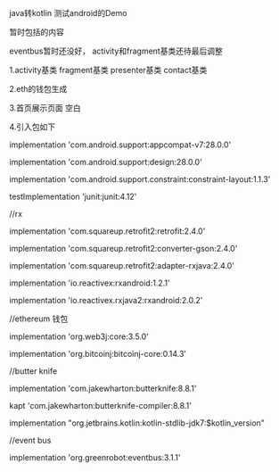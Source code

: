 java转kotlin
测试android的Demo


暂时包括的内容



eventbus暂时还没好， activity和fragment基类还待最后调整

1.activity基类  fragment基类   presenter基类  contact基类


2.eth的钱包生成


3.首页展示页面 空白


4.引入包如下
    

implementation 'com.android.support:appcompat-v7:28.0.0'
    

implementation 'com.android.support:design:28.0.0'
   
 
implementation 'com.android.support.constraint:constraint-layout:1.1.3'
    

testImplementation 'junit:junit:4.12'

 
   

//rx
    

implementation 'com.squareup.retrofit2:retrofit:2.4.0'
    

implementation 'com.squareup.retrofit2:converter-gson:2.4.0'
    

implementation 'com.squareup.retrofit2:adapter-rxjava:2.4.0'
    

implementation 'io.reactivex:rxandroid:1.2.1'
    

implementation 'io.reactivex.rxjava2:rxandroid:2.0.2'

    


//ethereum  钱包
    

implementation 'org.web3j:core:3.5.0'
    

implementation 'org.bitcoinj:bitcoinj-core:0.14.3'

   

//butter knife
    

implementation 'com.jakewharton:butterknife:8.8.1'
    
kapt 'com.jakewharton:butterknife-compiler:8.8.1'
    

implementation "org.jetbrains.kotlin:kotlin-stdlib-jdk7:$kotlin_version"

    


//event bus
    

implementation 'org.greenrobot:eventbus:3.1.1'
